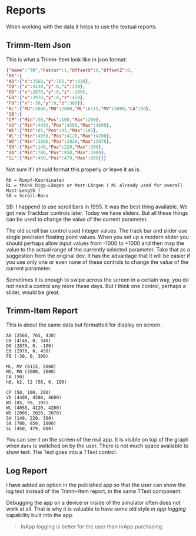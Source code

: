 # Reports

When working with the data it helps to use the textual reports.

## Trimm-Item Json

This is what a Trimm-Item look like in json format:
```json
{"Name":"T0","Faktor":1,"OffsetX":0,"OffsetZ":0,
"RK":{
"A0":{"x":2560,"y":765,"z":430},
"C0":{"x":4140,"y":0,"z":340},
"D0":{"x":2870,"y":0,"z":-100},
"E0":{"x":2970,"y":0,"z":450},
"F0":{"x":-30,"y":0,"z":300}},
"RL":{"MU":2600,"MO":2000,"ML":6115,"MV":5000,"CA":50},
"SB":{
"CP":{"Min":50,"Pos":100,"Max":200},
"VO":{"Min":4400,"Pos":4500,"Max":4600},
"WI":{"Min":85,"Pos":95,"Max":105},
"WL":{"Min":4050,"Pos":4120,"Max":4200},
"WO":{"Min":2000,"Pos":2020,"Max":2070},
"SH":{"Min":140,"Pos":220,"Max":300},
"SA":{"Min":780,"Pos":850,"Max":1000},
"SL":{"Min":450,"Pos":479,"Max":600}}}
```

Not sure if I should format this properly or leave it as is.

```
RK = Rumpf-Koordinaten
RL = think Rigg-Längen or Mast-Längen ( ML already used for overall Mast-Length ) 
SB = Scroll-Bars
```

SB: I happend to use scroll bars in 1995. It was the best thing available. We got new Trackbar controls later.
Today we have sliders. But all these things can be used to change the value of the current parameter.

The old scroll bar control used Integer values. The track bar and slider use single precision floating point values.
When you set up a modern slider you should perhaps allow input values from -1000 to +1000
and then map the value to the actual range of the currently selected parameter.
Take that as a suggestion from the original dev.
It has the advantage that it will be easier if you use only one or even none of these controls to change the value of the current parameter.

Sometimes it is enough to swipe across the screen in a certain way,
you do not need a control any more these days.
But I think one control, perhaps a slider, would be great.

## Trimm-Item Report

This is about the same data but formatted for display on screen.
```
A0 (2560, 765, 430)
C0 (4140, 0, 340)
D0 (2870, 0, -100)
E0 (2970, 0, 450)
F0 (-30, 0, 300)

ML, MV (6115, 5000)
MU, MO (2600, 2000)
CA (50)
h0, h2, l2 (56, 0, 100)

CP (50, 100, 200)
VO (4400, 4500, 4600)
WI (85, 95, 105)
WL (4050, 4120, 4200)
WO (2000, 2020, 2070)
SH (140, 220, 300)
SA (780, 850, 1000)
SL (450, 479, 600)
```
You can see it on the screen of the real app.
It is visible on top of the graph when `data` is switched on by the user.
There is not much space available to show text.
The Text goes into a TText control.

## Log Report

I have added an option in the published app
so that the user can show the log text instead of the Trimm-Item report,
in the same TText component.

Debugging the app on a device or inside of the simulator often does not work at all.
That is why it is valuable to have some old style *in app logging* capability built into the app.

> InApp logging is better for the user than InApp purchasing.

